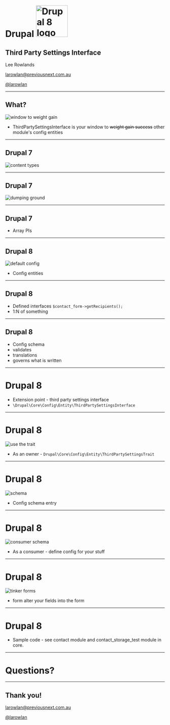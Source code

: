 # Drupal <img src="images/d8-logo.png" alt="Drupal 8 logo" width="100" style="background:none; border:none; margin: 0; box-shadow: none">

## Third Party Settings Interface

Lee Rowlands

<larowlan@previousnext.com.au>

[@larowlan](https://twitter.com/larowlan)

---

## What?

![window to weight gain](http://i.imgur.com/yUje9.jpg)

- ThirdPartySettingsInterface is your window to <del>weight gain success</del> other module's config entities

---

## Drupal 7

![content types](https://www.dropbox.com/s/a8rnhq76oh8bk9t/Screenshot%202014-11-27%2010.09.42.png?dl=1)

---

## Drupal 7

![dumping ground](https://www.dropbox.com/s/e6dduanxeqeoba3/Screenshot%202014-11-27%2010.11.00.png?dl=1)

---

## Drupal 7

- Array PIs

---

## Drupal 8

![default config](https://www.dropbox.com/s/te37plz78vpua5e/Screenshot%202014-11-27%2010.13.21.png?dl=1)

- Config entities

---

## Drupal 8

- Defined interfaces ```$contact_form->getRecipients();```
- 1:N of something

---

## Drupal 8

- Config schema
- validates
- translations
- governs what is written

---

# Drupal 8

- Extension point - third party settings interface
- ```\Drupal\Core\Config\Entity\ThirdPartySettingsInterface```

---

# Drupal 8

![use the trait](https://www.dropbox.com/s/dljwm5wy0pymnu8/Screenshot%202014-11-27%2010.18.13.png?dl=1)

- As an owner - ```Drupal\Core\Config\Entity\ThirdPartySettingsTrait```

---

# Drupal 8

![schema](https://www.dropbox.com/s/y7t8dfl76klqdb9/Screenshot%202014-11-27%2010.17.18.png?dl=1)

- Config schema entry

---

# Drupal 8

![consumer schema](https://www.dropbox.com/s/9hvwl2fodmp3rm3/Screenshot%202014-11-27%2010.19.17.png?dl=1)

- As a consumer - define config for your stuff

---

# Drupal 8

![tinker forms](https://www.dropbox.com/s/3sxv2t2z4l5t1rf/Screenshot%202014-11-27%2010.20.23.png?dl=1)

- form alter your fields into the form

---

# Drupal 8

- Sample code - see contact module and contact_storage_test module in core.

---

# Questions?

---

## Thank you!

<larowlan@previousnext.com.au>

[@larowlan](https://twitter.com/larowlan)
